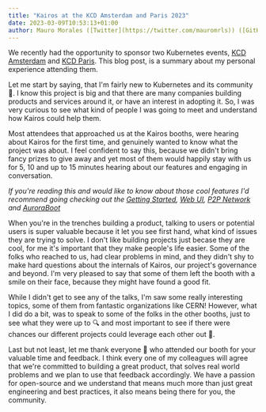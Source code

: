 ```yaml
---
title: "Kairos at the KCD Amsterdam and Paris 2023"
date: 2023-03-09T10:53:13+01:00
author: Mauro Morales ([Twitter](https://twitter.com/mauromrls)) ([GitHub](https://github.com/mauromorales))
---
```


We recently had the opportunity to sponsor two Kubernetes events, [KCD Amsterdam][amsterdam] and [KCD Paris][paris]. This blog post, is a summary about my personal experience attending them.

Let me start by saying, that I'm fairly new to Kubernetes and its community :wave:. I know this project is big and that there are many companies building products and services around it, or have an interest in adopting it. So, I was very curious to see what kind of people I was going to meet and understand how Kairos could help them.

Most attendees that approached us at the Kairos booths, were hearing about Kairos for the first time, and genuinely wanted to know what the project was about. I feel confident to say this, because we didn't bring fancy prizes to give away and yet most of them would happily stay with us for 5, 10 and up to 15 minutes hearing about our features and engaging in conversation.

_If you're reading this and would like to know about those cool features I'd recommend going checking out the [Getting Started](/docs/getting-started/), [Web UI](/docs/installation/webui/), [P2P Network](/docs/architecture/network/) and [AuroraBoot](/docs/reference/auroraboot/)_

When you're in the trenches building a product, talking to users or potential users is super valuable because it let you see first hand, what kind of issues they are trying to solve. I don't like building projects just becase they are cool, for me it's important that they make people's life easier. Some of the folks who reached to us, had clear problems in mind, and they didn't shy to make hard questions about the internals of Kairos, our project's governance and beyond. I'm very pleased to say that some of them left the booth with a smile on their face, because they might have found a good fit.

While I didn't get to see any of the talks, I'm saw some really interesting topics, some of them from fantastic organizations like CERN! However, what I did do a bit, was to speak to some of the folks in the other booths, just to see what they were up to :mag: and most important to see if there were chances our different projects could leverage each other out :raised_hands:.

Last but not least, let me thank everyone :bow: who attended our booth for your valuable time and feedback. I think every one of my colleagues will agree that we're committed to building a great product, that solves real world problems and we plan to use that feedback accordingly. We have a passion for open-source and we understand that means much more than just great engineering and best practices, it also means being there for you, the community.

[amsterdam]: https://community.cncf.io/events/details/cncf-kcd-netherlands-presents-kubernetes-community-days-amsterdam-2023/
[paris]: https://community.cncf.io/events/details/cncf-kcd-france-presents-kubernetes-community-days-france-2023/
